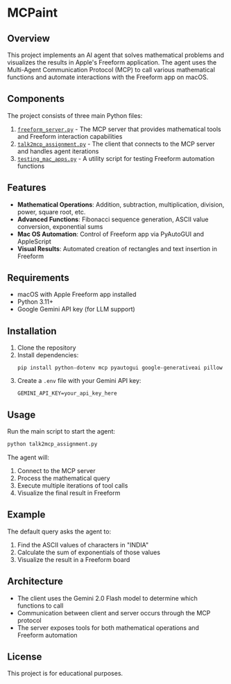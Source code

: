 # MCPaint

## Overview

This project implements an AI agent that solves mathematical problems and visualizes the results in Apple's Freeform application. The agent uses the Multi-Agent Communication Protocol (MCP) to call various mathematical functions and automate interactions with the Freeform app on macOS.

## Components

The project consists of three main Python files:

1. [`freeform_server.py`](freeform_server.py) - The MCP server that provides mathematical tools and Freeform interaction capabilities
2. [`talk2mcp_assignment.py`](talk2mcp_assignment.py) - The client that connects to the MCP server and handles agent iterations
3. [`testing_mac_apps.py`](testing_mac_apps.py) - A utility script for testing Freeform automation functions

## Features

- **Mathematical Operations**: Addition, subtraction, multiplication, division, power, square root, etc.
- **Advanced Functions**: Fibonacci sequence generation, ASCII value conversion, exponential sums
- **Mac OS Automation**: Control of Freeform app via PyAutoGUI and AppleScript
- **Visual Results**: Automated creation of rectangles and text insertion in Freeform

## Requirements

- macOS with Apple Freeform app installed
- Python 3.11+
- Google Gemini API key (for LLM support)

## Installation

1. Clone the repository
2. Install dependencies:
   ```
   pip install python-dotenv mcp pyautogui google-generativeai pillow
   ```
3. Create a `.env` file with your Gemini API key:
   ```
   GEMINI_API_KEY=your_api_key_here
   ```

## Usage

Run the main script to start the agent:

```bash
python talk2mcp_assignment.py
```

The agent will:
1. Connect to the MCP server
2. Process the mathematical query
3. Execute multiple iterations of tool calls
4. Visualize the final result in Freeform

## Example

The default query asks the agent to:
1. Find the ASCII values of characters in "INDIA"
2. Calculate the sum of exponentials of those values
3. Visualize the result in a Freeform board

## Architecture

- The client uses the Gemini 2.0 Flash model to determine which functions to call
- Communication between client and server occurs through the MCP protocol
- The server exposes tools for both mathematical operations and Freeform automation

## License

This project is for educational purposes.
